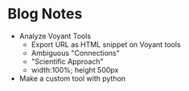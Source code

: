 # Blog Notes
* Analyze Voyant Tools
	* Export URL as HTML snippet on Voyant tools
	* Ambiguous "Connections"
	* "Scientific Approach"
	* width:100%; height 500px
* Make a custom tool with python
